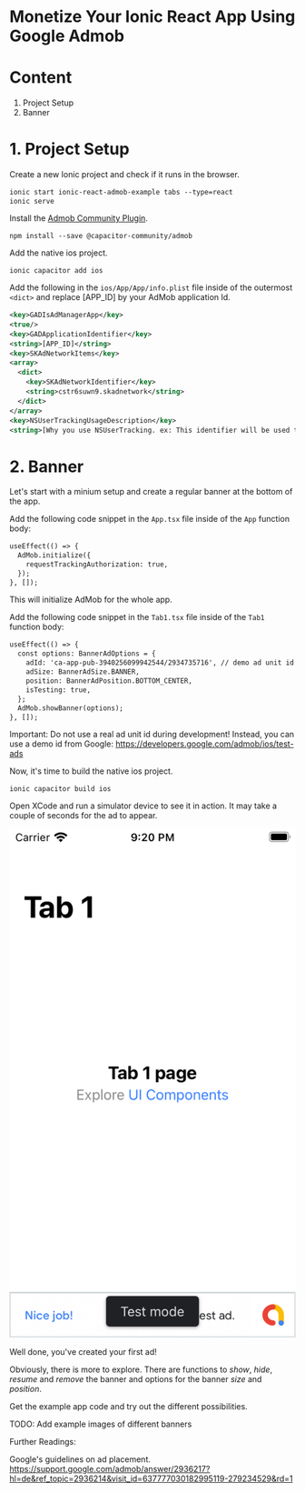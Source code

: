 # Monetize Your Ionic React App Using Google Admob

# Content

1. Project Setup
2. Banner

# 1. Project Setup

Create a new Ionic project and check if it runs in the browser.

```
ionic start ionic-react-admob-example tabs --type=react
ionic serve
```

Install the [Admob Community Plugin](https://github.com/capacitor-community/admob).

```
npm install --save @capacitor-community/admob
```

Add the native ios project.

```
ionic capacitor add ios
```

Add the following in the `ios/App/App/info.plist` file inside of the outermost `<dict>`
and replace [APP_ID] by your AdMob application Id.

```xml
<key>GADIsAdManagerApp</key>
<true/>
<key>GADApplicationIdentifier</key>
<string>[APP_ID]</string>
<key>SKAdNetworkItems</key>
<array>
  <dict>
    <key>SKAdNetworkIdentifier</key>
    <string>cstr6suwn9.skadnetwork</string>
  </dict>
</array>
<key>NSUserTrackingUsageDescription</key>
<string>[Why you use NSUserTracking. ex: This identifier will be used to deliver personalized ads to you.]</string>
```

# 2. Banner

Let's start with a minium setup and create a regular banner at the bottom of the app.

Add the following code snippet in the `App.tsx` file inside of the `App` function body:

```tsx
useEffect(() => {
  AdMob.initialize({
    requestTrackingAuthorization: true,
  });
}, []);
```

This will initialize AdMob for the whole app.

Add the following code snippet in the `Tab1.tsx` file inside of the `Tab1` function body:

```tsx
useEffect(() => {
  const options: BannerAdOptions = {
    adId: 'ca-app-pub-3940256099942544/2934735716', // demo ad unit id
    adSize: BannerAdSize.BANNER,
    position: BannerAdPosition.BOTTOM_CENTER,
    isTesting: true,
  };
  AdMob.showBanner(options);
}, []);
```

Important: Do not use a real ad unit id during development! Instead, you can use a demo id from Google: https://developers.google.com/admob/ios/test-ads

Now, it's time to build the native ios project.

```
ionic capacitor build ios
```

Open XCode and run a simulator device to see it in action. It may take a couple of seconds for the ad to appear.

![bottom banner app](./images/bottom-banner-initial.png)

Well done, you've created your first ad!

Obviously, there is more to explore. There are functions to _show_, _hide_, _resume_ and _remove_ the banner and options for the banner _size_ and _position_.

Get the example app code and try out the different possibilities.

TODO: Add example images of different banners

Further Readings:

Google's guidelines on ad placement.
https://support.google.com/admob/answer/2936217?hl=de&ref_topic=2936214&visit_id=637777030182995119-279234529&rd=1
